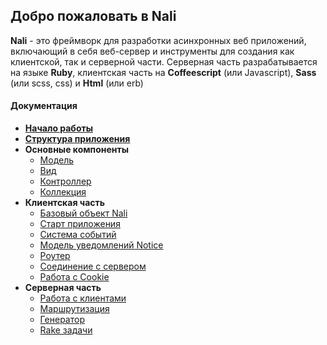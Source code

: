 ## Добро пожаловать в Nali
**Nali** - это фреймворк для разработки асинхронных веб приложений, включающий в себя веб-сервер и инструменты для создания как клиентской, так и серверной части. Серверная часть разрабатывается на языке **Ruby**, клиентская часть на **Coffeescript** (или Javascript), **Sass** (или scss, css) и **Html** (или erb)

#### Документация

* [**Начало работы**](../../wiki/Начало-работы)
* [**Структура приложения**](../../wiki/Структура-приложения)
* **Основные компоненты**
	* [Модель](../../wiki/Модель)
	* [Вид](../../wiki/Вид)
	* [Контроллер](../../wiki/Контроллер)
	* [Коллекция](../../wiki/Коллекция)
* **Клиентская часть**
	* [Базовый объект Nali](../../wiki/Nali)
	* [Старт приложения](../../wiki/Nali.Application)
	* [Система событий](../../wiki/Система-событий)
	* [Модель уведомлений Notice](../../wiki/Nali.Notice)
	* [Роутер](../../wiki/Nali.Router)
	* [Соединение с сервером](../../wiki/Nali.Connection)
	* [Работа с Cookie](../../wiki/Nali.Cookie)
* **Серверная часть**
	* [Работа с клиентами](../../wiki/Работа-с-клиентами)
	* [Маршрутизация](../../wiki/Маршрутизация)
	* [Генератор](../../wiki/Генератор)
	* [Rake задачи](../../wiki/Rake-задачи)